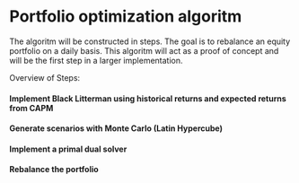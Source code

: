 # Portfolio optimization algoritm
The algoritm will be constructed in steps. The goal is to rebalance an equity portfolio on a daily basis.
This algoritm will act as a proof of concept and will be the first step in a larger implementation.

Overview of Steps:
#### Implement Black Litterman using historical returns and expected returns from CAPM

#### Generate scenarios with Monte Carlo (Latin Hypercube)

#### Implement a primal dual solver

#### Rebalance the portfolio
